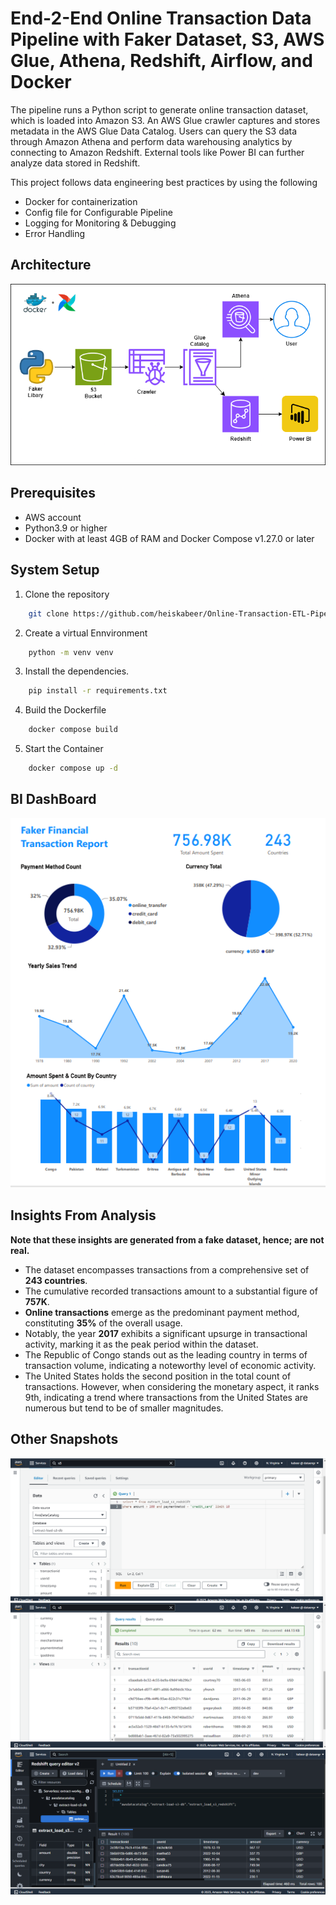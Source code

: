 # End-2-End Online Transaction Data Pipeline with Faker Dataset, S3, AWS Glue, Athena, Redshift, Airflow, and Docker 

The pipeline runs a Python script to generate online transaction dataset, which is loaded into Amazon S3. An AWS Glue crawler captures and stores metadata in the AWS Glue Data Catalog. Users can query the S3 data through Amazon Athena and perform data warehousing analytics by connecting to Amazon Redshift. External tools like Power BI can further analyze data stored in Redshift.

This project follows data engineering best practices by using the following
- Docker for containerization
- Config file for Configurable Pipeline
- Logging for Monitoring & Debugging
- Error Handling

## Architecture

![Architecture](./imgs/architecture.png)

## Prerequisites
- AWS account
- Python3.9 or higher
- Docker with at least 4GB of RAM and Docker Compose v1.27.0 or later

## System Setup

1. Clone the repository
``` bash
    git clone https://github.com/heiskabeer/Online-Transaction-ETL-Pipeline.git
```
2. Create a virtual Ennvironment
``` bash
    python -m venv venv
```
3. Install the dependencies.
```bash
    pip install -r requirements.txt
```
4. Build the Dockerfile
```bash
    docker compose build
```
5. Start the Container 
```bash
    docker compose up -d
```
## BI DashBoard
![Dashboard](./imgs/dashboard.PNG)

## Insights From Analysis
**Note that these insights are generated from a fake  dataset, hence; are not real.**

- The dataset encompasses transactions from a comprehensive set of **243 countries**.
- The cumulative recorded transactions amount to a substantial figure of **757K**.
- **Online transactions** emerge as the predominant payment method, constituting **35%** of the overall usage.
- Notably, the year **2017** exhibits a significant upsurge in transactional activity, marking it as the peak period within the dataset.
- The Republic of Congo stands out as the leading country in terms of transaction volume, indicating a noteworthy level of economic activity.
- The United States holds the second position in the total count of transactions. However, when considering the monetary aspect, it ranks 9th, indicating a trend where transactions from the United States are numerous but tend to be of smaller magnitudes.



## Other Snapshots
![](./imgs/athena-query.png)
![](./imgs/athena-query-result.png)
![](./imgs/redshift-snapshot.png)